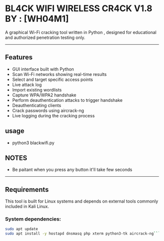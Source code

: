 # BL4CK WIFI WIRELESS CR4CK V1.8 BY : [WH04M1]

A graphical Wi-Fi cracking tool written in Python , designed for educational and authorized penetration testing only.

---

## Features

- GUI interface built with Python
- Scan Wi-Fi networks showing real-time results
- Select and target specific access points
- Live attack log
- Import existing wordlists
- Capture WPA/WPA2 handshake
- Perform deauthentication attacks to trigger handshake
- Deauthenticating clients
- Crack passwords using aircrack-ng
- Live logging during the cracking process

## usage

* python3 blackwifi.py

## NOTES

* Be paitant when you press any button it'll take few seconds

---

## Requirements

This tool is built for Linux systems and depends on external tools commonly included in Kali Linux.

### System dependencies:

```bash
sudo apt update
sudo apt install -y hostapd dnsmasq php xterm python3-tk aircrack-ng```

